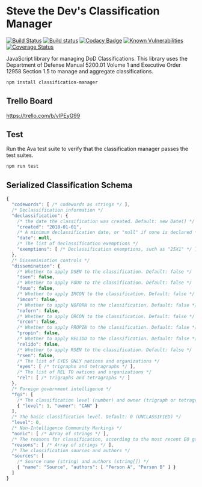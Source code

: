 # Steve the Dev's Classification Manager

[![Build Status][build-status-image]][build-status-url]
[![Build status][appveyor-status-image]][appveyor-status-url]
[![Codacy Badge][codacy-image]][codacy-url]
[![Known Vulnerabilities][snyk-image]][snyk-url]
[![Coverage Status][coverage-image]][coverage-url]

JavaScript library for managing DoD Classifications. This library uses the
Department of Defense Manual 5200.01 Volume 1 and Executive Order 12958
Section 1.5 to manage and aggregate classifications.

```bash
npm install classification-manager
```

## Trello Board

https://trello.com/b/vlPEyG99

## Test

Run the Ava test suite to verify that the classification manager passes the
test suites.

```javascript
npm run test
```

## Serialized Classification Schema

```javascript
{
  "codewords": [ /* codewords as strings */ ],
  /* Declassification information */
  "declassification": {
    /* the date the classification was created. Default: new Date() */
    "created": "2018-01-01",
    /* A minimum declassification date, or "null" if none is declared */
    "date": null,
    /* The list of declassification exemptions */
    "exemptions": [ /* Declassification exemptions, such as "25X1" */ ]
  },
  /* Disseminiation controls */
  "dissemination": {
    /* Whether to apply DSEN to the classification. Default: false */
    "dsen": false,
    /* Whether to apply FOUO to the classification. Default: false */
    "fouo": false,
    /* Whether to apply IMCON to the classification. Default: false */
    "imcon": false,
    /* Whether to apply NOFORN to the classification. Default: false */
    "noforn": false,
    /* Whether to apply ORCON to the classification. Default: false */
    "orcon": false,
    /* Whether to apply PROPIN to the classification. Default: false */
    "propin": false,
    /* Whether to apply RELIDO to the classification. Default: false */
    "relido": false,
    /* Whether to apply RSEN to the classification. Default: false */
    "rsen": false,
    /* The list of EYES ONLY nations and organizations */
    "eyes": [ /* trigraphs and tetragraphs */ ],
    /* The list of REL TO nations and organizations */
    "rel": [ /* trigraphs and tetragraphs */ ]
  },
  /* Foreign government intelligence */
  "fgi": [
    /* The classification level (number) and owner (trigraph or tetragraph) */
    { "level": 1, "owner": "CAN" }
  ],
  /* The basic classification level. Default: 0 (UNCLASSIFIED) */
  "level": 0,
  /* Non-Intelligence Community Markings */
  "nonic": [ /* Array of strings */ ],
  /* The reasons for classification, according to the most recent EO guidance */
  "reasons": [ /* Array of strings */ ],
  /* The classification sources and authors */
  "sources": [
    /* Source name (string) and authors (string[]) */
    { "name": "Source", "authors": [ "Person A", "Person B" ] }
  ]
}
```

[appveyor-status-image]: https://ci.appveyor.com/api/projects/status/8i82xnlptwxas7vh/branch/master?svg=true
[appveyor-status-url]: https://ci.appveyor.com/project/stevethedev/std-classifier/branch/master
[build-status-image]: https://travis-ci.org/stevethedev/std-classifier.svg?branch=master
[build-status-url]: https://travis-ci.org/stevethedev/std-classifier
[codacy-image]: https://api.codacy.com/project/badge/Grade/9418a567fab1480c8a11df559b048445
[codacy-url]: https://www.codacy.com/app/stevethedev/std-classifier?utm_source=github.com&amp;utm_medium=referral&amp;utm_content=stevethedev/std-classifier&amp;utm_campaign=Badge_Grade
[coverage-image]: https://coveralls.io/repos/github/stevethedev/std-classifier/badge.svg?branch=master
[coverage-url]: https://coveralls.io/github/stevethedev/std-classifier?branch=master
[license-url]: http://opensource.org/licenses/MIT
[snyk-image]: https://snyk.io/test/github/stevethedev/std-classifier/badge.svg?targetFile=package.json
[snyk-url]: https://snyk.io/test/github/stevethedev/std-classifier?targetFile=package.json
[wiki-url]: https://github.com/stevethedev/std-classifier/wiki
